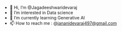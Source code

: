 - 👋 Hi, I’m @Jagadeeshwaridevaraj
- 👀 I’m interested in Data science
- 🌱 I’m currently learning Generative AI
- 📫 How to reach me : @jananidevaraj497@gmail.com

<!---
Jagadeeshwaridevaraj/Jagadeeshwaridevaraj is a ✨ special ✨ repository because its `README.md` (this file) appears on your GitHub profile.
You can click the Preview link to take a look at your changes.
--->
